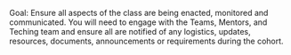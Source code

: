 Goal: Ensure all aspects of the class are being enacted, monitored and communicated. You will need to engage with the Teams, Mentors, and Teching team and ensure all are notified of any logistics, updates, resources, documents, announcements or requirements during the cohort.
